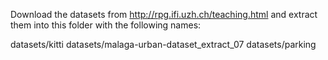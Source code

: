 Download the datasets from http://rpg.ifi.uzh.ch/teaching.html and extract them into this folder with the following names:

datasets/kitti
datasets/malaga-urban-dataset_extract_07
datasets/parking